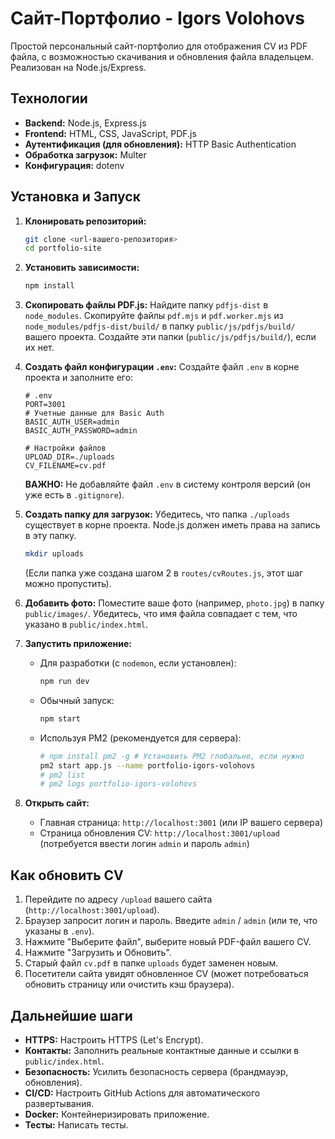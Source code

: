 # Сайт-Портфолио - Igors Volohovs

Простой персональный сайт-портфолио для отображения CV из PDF файла, с возможностью скачивания и обновления файла владельцем. Реализован на Node.js/Express.

## Технологии

*   **Backend:** Node.js, Express.js
*   **Frontend:** HTML, CSS, JavaScript, PDF.js
*   **Аутентификация (для обновления):** HTTP Basic Authentication
*   **Обработка загрузок:** Multer
*   **Конфигурация:** dotenv


## Установка и Запуск

1.  **Клонировать репозиторий:**
    ```bash
    git clone <url-вашего-репозитория>
    cd portfolio-site
    ```

2.  **Установить зависимости:**
    ```bash
    npm install
    ```

3.  **Скопировать файлы PDF.js:**
    Найдите папку `pdfjs-dist` в `node_modules`. Скопируйте файлы `pdf.mjs` и `pdf.worker.mjs` из `node_modules/pdfjs-dist/build/` в папку `public/js/pdfjs/build/` вашего проекта. Создайте эти папки (`public/js/pdfjs/build/`), если их нет.

4.  **Создать файл конфигурации `.env`:**
    Создайте файл `.env` в корне проекта и заполните его:
    ```dotenv
    # .env
    PORT=3001
    # Учетные данные для Basic Auth
    BASIC_AUTH_USER=admin
    BASIC_AUTH_PASSWORD=admin

    # Настройки файлов
    UPLOAD_DIR=./uploads
    CV_FILENAME=cv.pdf
    ```
    **ВАЖНО:** Не добавляйте файл `.env` в систему контроля версий (он уже есть в `.gitignore`).

5.  **Создать папку для загрузок:**
    Убедитесь, что папка `./uploads` существует в корне проекта. Node.js должен иметь права на запись в эту папку.
    ```bash
    mkdir uploads
    ```
    (Если папка уже создана шагом 2 в `routes/cvRoutes.js`, этот шаг можно пропустить).

6.  **Добавить фото:**
    Поместите ваше фото (например, `photo.jpg`) в папку `public/images/`. Убедитесь, что имя файла совпадает с тем, что указано в `public/index.html`.

7.  **Запустить приложение:**
    *   Для разработки (с `nodemon`, если установлен):
        ```bash
        npm run dev
        ```
    *   Обычный запуск:
        ```bash
        npm start
        ```
    *   Используя PM2 (рекомендуется для сервера):
        ```bash
        # npm install pm2 -g # Установить PM2 глобально, если нужно
        pm2 start app.js --name portfolio-igors-volohovs
        # pm2 list
        # pm2 logs portfolio-igors-volohovs
        ```

8.  **Открыть сайт:**
    *   Главная страница: `http://localhost:3001` (или IP вашего сервера)
    *   Страница обновления CV: `http://localhost:3001/upload` (потребуется ввести логин `admin` и пароль `admin`)

## Как обновить CV

1.  Перейдите по адресу `/upload` вашего сайта (`http://localhost:3001/upload`).
2.  Браузер запросит логин и пароль. Введите `admin` / `admin` (или те, что указаны в `.env`).
3.  Нажмите "Выберите файл", выберите новый PDF-файл вашего CV.
4.  Нажмите "Загрузить и Обновить".
5.  Старый файл `cv.pdf` в папке `uploads` будет заменен новым.
6.  Посетители сайта увидят обновленное CV (может потребоваться обновить страницу или очистить кэш браузера).

## Дальнейшие шаги

*   **HTTPS:** Настроить HTTPS (Let's Encrypt).
*   **Контакты:** Заполнить реальные контактные данные и ссылки в `public/index.html`.
*   **Безопасность:** Усилить безопасность сервера (брандмауэр, обновления).
*   **CI/CD:** Настроить GitHub Actions для автоматического развертывания.
*   **Docker:** Контейнеризировать приложение.
*   **Тесты:** Написать тесты.



